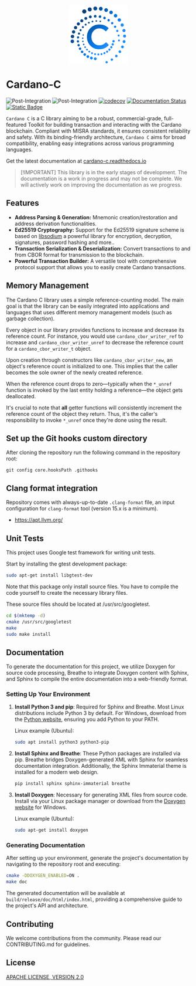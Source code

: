 <p align="center">
  <img align="middle" src=
  "assets/cardano-c-logo-small.png"
  height="160" />
</p>

# Cardano-C

![Post-Integration](https://github.com/Biglup/cardano-c/actions/workflows/unit-test.yml/badge.svg)
![Post-Integration](https://github.com/Biglup/cardano-c/actions/workflows/static-code-analysis.yml/badge.svg)
[![codecov](https://codecov.io/gh/Biglup/cardano-c/graph/badge.svg?token=A5U3U5KGG7)](https://codecov.io/gh/Biglup/cardano-c)
[![Documentation Status](https://readthedocs.org/projects/cardano-c/badge/?version=latest)](https://cardano-c.readthedocs.io/en/latest/?badge=latest)
[![Static Badge](https://img.shields.io/badge/Funded_By-Project_Catalyst-133ff0?logo=cardano&logoColor=ffffff)](https://projectcatalyst.io/)

`Cardano C` is a C library aiming to be a robust, commercial-grade, full-featured Toolkit for building transaction and interacting with the Cardano blockchain. Compliant with MISRA standards, 
it ensures consistent reliability and safety. With its binding-friendly architecture, `Cardano C` aims for broad compatibility, enabling easy integrations across various programming languages. 

Get the latest documentation at [cardano-c.readthedocs.io](https://cardano-c.readthedocs.io/)

> \[!IMPORTANT\]
> This library is in the early stages of development.
> The documentation is a work in progress and may not be complete. We will
> actively work on improving the documentation as we progress.

## Features

- **Address Parsing & Generation:** Mnemonic creation/restoration and address derivation functionalities.
- **Ed25519 Cryptography:** Support for the Ed25519 signature scheme is based on [libsodium](https://github.com/jedisct1/libsodium) a powerful library for encryption, decryption, signatures, password hashing and more..
- **Transaction Serialization & Deserialization:** Convert transactions to and from CBOR format for transmission to the blockchain.
- **Powerful Transaction Builder:** A versatile tool with comprehensive protocol support that allows you to easily create Cardano transactions.

## Memory Management

The Cardano C library uses a simple reference-counting model. The main goal is that the library can be easily integrated
into applications and languages that uses different memory management models (such as garbage collection).

Every object in our library provides functions to increase and decrease its reference count. For instance, you would use `cardano_cbor_writer_ref` to increase and `cardano_cbor_writer_unref` to decrease the reference count for a `cardano_cbor_writer_t` object.

Upon creation through constructors like `cardano_cbor_writer_new`, an object's reference count is initialized to one.
This implies that the caller becomes the sole owner of the newly created reference.

When the reference count drops to zero—typically when the `*_unref` function is invoked by the last entity
holding a reference—the object gets deallocated.

It's crucial to note that **all** getter functions will consistently increment the reference count of the object they return. Thus, it's the caller's responsibility to invoke `*_unref` once they're done using the result.

## Set up the Git hooks custom directory

After cloning the repository run the following command in the
repository root:

```shell
git config core.hooksPath .githooks
```

## Clang format integration

Repository comes with always-up-to-date `.clang-format` file, an input configuration
for `clang-format` tool (version 15.x is a minimum). 

- https://apt.llvm.org/

## Unit Tests

This project uses Google test framework for writing unit tests.

Start by installing the gtest development package:

```bash
sudo apt-get install libgtest-dev
```

Note that this package only install source files. You have to compile the code yourself to create the necessary
library files.

These source files should be located at /usr/src/googletest.

```bash
cd $(mktemp -d)
cmake /usr/src/googletest
make
sudo make install
```

## Documentation

To generate the documentation for this project, we utilize Doxygen for source code processing, Breathe to integrate Doxygen content with Sphinx, and Sphinx to compile the entire documentation into a web-friendly format.

### Setting Up Your Environment

1. **Install Python 3 and pip**: Required for Sphinx and Breathe. Most Linux distributions include Python 3 by default. For Windows, download from the [Python website](https://www.python.org/downloads/), ensuring you add Python to your PATH.

   Linux example (Ubuntu):
   ```bash
   sudo apt install python3 python3-pip
   ```

2. **Install Sphinx and Breathe**: These Python packages are installed via pip. Breathe bridges Doxygen-generated XML with Sphinx for seamless documentation integration. Additionally, the Sphinx Immaterial theme is installed for a modern web design.
   ```bash
   pip install sphinx sphinx-immaterial breathe
   ```

3. **Install Doxygen**: Necessary for generating XML files from source code. Install via your Linux package manager or download from the [Doxygen website](https://www.doxygen.nl/download.html) for Windows.

   Linux example (Ubuntu):
   ```bash
   sudo apt-get install doxygen
   ```

### Generating Documentation

After setting up your environment, generate the project's documentation by navigating to the repository root and executing:

```bash
cmake -DDOXYGEN_ENABLED=ON .
make doc
```

The generated documentation will be available at `build/release/doc/html/index.html`, providing a comprehensive guide to the project's API and architecture.

## Contributing

We welcome contributions from the community. Please read our CONTRIBUTING.md for guidelines.

## License 

[APACHE LICENSE, VERSION 2.0](https://apache.org/licenses/LICENSE-2.0)
